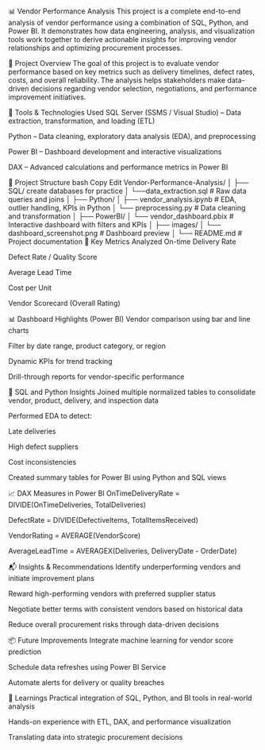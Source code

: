 📊 Vendor Performance Analysis
This project is a complete end-to-end analysis of vendor performance using a combination of SQL, Python, and Power BI. It demonstrates how data engineering, analysis, and visualization tools work together to derive actionable insights for improving vendor relationships and optimizing procurement processes.

🚀 Project Overview
The goal of this project is to evaluate vendor performance based on key metrics such as delivery timelines, defect rates, costs, and overall reliability. The analysis helps stakeholders make data-driven decisions regarding vendor selection, negotiations, and performance improvement initiatives.

🔧 Tools & Technologies Used
SQL Server (SSMS / Visual Studio) – Data extraction, transformation, and loading (ETL)

Python – Data cleaning, exploratory data analysis (EDA), and preprocessing

Power BI – Dashboard development and interactive visualizations

DAX – Advanced calculations and performance metrics in Power BI

📁 Project Structure
bash
Copy
Edit
Vendor-Performance-Analysis/
│
├── SQL/
        create databases for practice
│   └──data_extraction.sql       # Raw data queries and joins
│
├── Python/
│   ├── vendor_analysis.ipynb     # EDA, outlier handling, KPIs in Python
│   └── preprocessing.py          # Data cleaning and transformation
│
├── PowerBI/
│   └── vendor_dashboard.pbix     # Interactive dashboard with filters and KPIs
│
├── images/
│   └── dashboard_screenshot.png  # Dashboard preview
│
└── README.md                     # Project documentation
📌 Key Metrics Analyzed
On-time Delivery Rate

Defect Rate / Quality Score

Average Lead Time

Cost per Unit

Vendor Scorecard (Overall Rating)

📊 Dashboard Highlights (Power BI)
Vendor comparison using bar and line charts

Filter by date range, product category, or region

Dynamic KPIs for trend tracking

Drill-through reports for vendor-specific performance


🧪 SQL and Python Insights
Joined multiple normalized tables to consolidate vendor, product, delivery, and inspection data

Performed EDA to detect:

Late deliveries

High defect suppliers

Cost inconsistencies

Created summary tables for Power BI using Python and SQL views

📈 DAX Measures in Power BI
OnTimeDeliveryRate = DIVIDE(OnTimeDeliveries, TotalDeliveries)

DefectRate = DIVIDE(DefectiveItems, TotalItemsReceived)

VendorRating = AVERAGE(VendorScore)

AverageLeadTime = AVERAGEX(Deliveries, DeliveryDate - OrderDate)

📬 Insights & Recommendations
Identify underperforming vendors and initiate improvement plans

Reward high-performing vendors with preferred supplier status

Negotiate better terms with consistent vendors based on historical data

Reduce overall procurement risks through data-driven decisions

📦 Future Improvements
Integrate machine learning for vendor score prediction

Schedule data refreshes using Power BI Service

Automate alerts for delivery or quality breaches

🧠 Learnings
Practical integration of SQL, Python, and BI tools in real-world analysis

Hands-on experience with ETL, DAX, and performance visualization

Translating data into strategic procurement decisions
